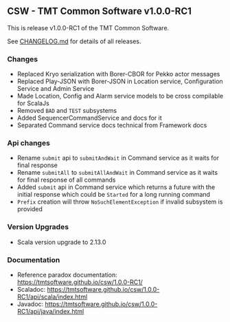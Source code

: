 
## CSW - TMT Common Software v1.0.0-RC1

This is release v1.0.0-RC1 of the TMT Common Software.

See [CHANGELOG.md](CHANGELOG.md) for details of all releases.

### Changes
- Replaced Kryo serialization with Borer-CBOR for Pekko actor messages
- Replaced Play-JSON with Borer-JSON in Location service, Configuration Service and Admin Service
- Made Location, Config and Alarm service models to be cross compilable for ScalaJs
- Removed `BAD` and `TEST` subsystems
- Added SequencerCommandService and docs for it
- Separated Command service docs technical from Framework docs

### Api changes
- Rename `submit` api to `submitAndWait` in Command service as it waits for final response
- Rename `submitAll` to `submitAllAndWait` in Command service as it waits for final response of all commands 
- Added `submit` api in Command service which returns a future with the initial response which could be `Started` for a long running command
- `Prefix` creation will throw `NoSuchElementException` if invalid subsystem is provided 

### Version Upgrades
- Scala version upgrade to 2.13.0

### Documentation
- Reference paradox documentation: https://tmtsoftware.github.io/csw/1.0.0-RC1/
- Scaladoc: https://tmtsoftware.github.io/csw/1.0.0-RC1/api/scala/index.html
- Javadoc: https://tmtsoftware.github.io/csw/1.0.0-RC1/api/java/index.html